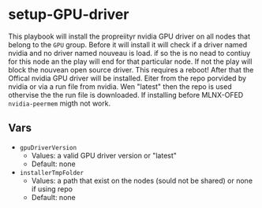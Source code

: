 # setup-GPU-driver
This playbook will install the propreiityr nvidia GPU driver on all nodes that belong to the `GPU` group. 
Before it will install it will check if a driver named nvidia and no driver named nouveau is load. 
if so the is no nead to contiuy for this node an the play will end for that particular node. 
If not the play will block the nouvean open source driver. This requires a reboot! 
After that the Offical nvidia GPU driver will be installed. Eiter from the repo porvided by nvidia or via a run file from nvidia. Wen "latest" then the repo is used othervise the the run file is downloaded. If installing before MLNX-OFED `nvidia-peermem` migth not work.
## Vars
- `gpuDriverVersion`
  -  Values: a valid GPU driver version or "latest"
  -  Default: none
- `installerTmpFolder`
  - Values: a path that exist on the nodes (sould not be shared) or none if using repo
  - Default: none
